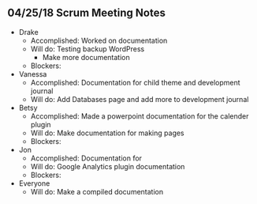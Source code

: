 ## 04/25/18 Scrum Meeting Notes

* Drake
    * Accomplished: Worked on documentation
    * Will do: Testing backup WordPress
         * Make more documentation
    * Blockers: 
* Vanessa
    * Accomplished: Documentation for child theme and development journal
    * Will do: Add Databases page and add more to development journal
* Betsy
    * Accomplished: Made a powerpoint documentation for the calender plugin
    * Will do: Make documentation for making pages
    * Blockers: 
* Jon
    * Accomplished: Documentation for 
    * Will do: Google Analytics plugin documentation
    * Blockers: 
* Everyone
    * Will do: Make a compiled documentation